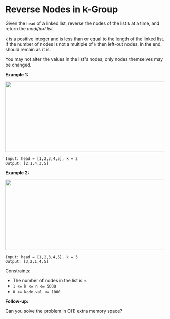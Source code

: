 # Reverse Nodes in k-Group

Given the `head` of a linked list, reverse the nodes of the list `k` at a time, and return the *modified list*.

`k` is a positive integer and is less than or equal to the length of the linked list. If the number of nodes is not a multiple of `k` then left-out nodes, in the end, should remain as it is.

You may not alter the values in the list's nodes, only nodes themselves may be changed.

 

**Example 1:**

<img alt="" src="https://assets.leetcode.com/uploads/2020/10/03/reverse_ex1.jpg" style="width: 542px; height: 222px;">

    Input: head = [1,2,3,4,5], k = 2
    Output: [2,1,4,3,5]

**Example 2:**

<img alt="" src="https://assets.leetcode.com/uploads/2020/10/03/reverse_ex2.jpg" style="width: 542px; height: 222px;">

    Input: head = [1,2,3,4,5], k = 3
    Output: [3,2,1,4,5]
 

Constraints:

- The number of nodes in the list is `n`.
- `1 <= k <= n <= 5000`
- `0 <= Node.val <= 1000`
 


**Follow-up:** 

Can you solve the problem in O(1) extra memory space?